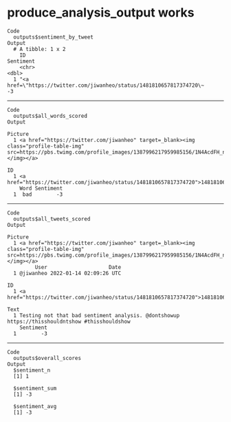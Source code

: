 # produce_analysis_output works

    Code
      outputs$sentiment_by_tweet
    Output
      # A tibble: 1 x 2
        ID                                                                   Sentiment
        <chr>                                                                    <dbl>
      1 "<a href=\"https://twitter.com/jiwanheo/status/1481810657817374720\~        -3

---

    Code
      outputs$all_words_scored
    Output
                                                                                                                                                                                Picture
      1 <a href="https://twitter.com/jiwanheo" target=_blank><img class="profile-table-img" src=https://pbs.twimg.com/profile_images/1387996217959985156/1N4AcdFH_normal.jpg></img></a>
                                                                                               ID
      1 <a href="https://twitter.com/jiwanheo/status/1481810657817374720">1481810657817374720</a>
        Word Sentiment
      1  bad        -3

---

    Code
      outputs$all_tweets_scored
    Output
                                                                                                                                                                                Picture
      1 <a href="https://twitter.com/jiwanheo" target=_blank><img class="profile-table-img" src=https://pbs.twimg.com/profile_images/1387996217959985156/1N4AcdFH_normal.jpg></img></a>
             User                    Date
      1 @jiwanheo 2022-01-14 02:09:26 UTC
                                                                                               ID
      1 <a href="https://twitter.com/jiwanheo/status/1481810657817374720">1481810657817374720</a>
                                                                                                 Text
      1 Testing not that bad sentiment analysis. @dontshowup https://thisshouldntshow #thisshouldshow
        Sentiment
      1        -3

---

    Code
      outputs$overall_scores
    Output
      $sentiment_n
      [1] 1
      
      $sentiment_sum
      [1] -3
      
      $sentiment_avg
      [1] -3
      

